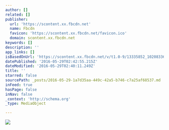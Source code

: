```yaml
---
author: []
related: []
publisher:
  url: 'https://scontent.xx.fbcdn.net'
  name: Fbcdn
  favicon: 'https://scontent.xx.fbcdn.net/favicon.ico'
  domain: scontent.xx.fbcdn.net
keywords: []
description: ''
app_links: []
isBasedOnUrl: 'https://scontent.xx.fbcdn.net/v/t1.0-9/13335852_10208336357579057_2421585110720833991_n.jpg?oh=9883f56771ce78f0faf930ac512ab958&oe=57D89CC9'
datePublished: '2016-05-29T02:42:55.215Z'
dateModified: '2016-05-29T02:40:11.249Z'
title: ''
starred: false
sourcePath: _posts/2016-05-29-1a7d35aa-449c-42a5-b746-c7a25af68537.md
inFeed: true
hasPage: false
inNav: false
_context: 'http://schema.org'
_type: MediaObject

---
```

<article style=""><img src="https://scontent.xx.fbcdn.net/v/t1.0-9/13335852_10208336357579057_2421585110720833991_n.jpg?oh=9883f56771ce78f0faf930ac512ab958&amp;oe=57D89CC9" /></article>
